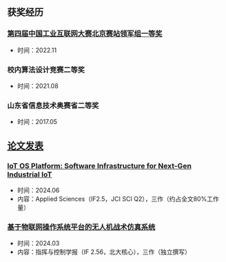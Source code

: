 ## 获奖经历
### [第四届中国工业互联网大赛北京赛站领军组一等奖](https://www.cii-contest.cn/Portal/news/news_detail/id/894.html)
- 时间：2022.11
### 校内算法设计竞赛二等奖
- 时间：2021.08
### 山东省信息技术奥赛省二等奖
- 时间：2017.05
## [论文发表](获奖经历)
### [IoT OS Platform: Software Infrastructure for Next-Gen Industrial IoT](https://www.mdpi.com/2076-3417/14/13/5370)
- 时间：2024.06
- 内容：Applied Sciences（IF2.5，JCI SCI Q2），三作（约占全文80%工作量）
### [基于物联网操作系统平台的无人机战术仿真系统](https://www.jc2.org.cn/CN/10.3969/j.issn.2096-0204.2024.03.0347)
- 时间：2024.03
- 内容：指挥与控制学报（IF 2.56，北大核心），三作（独立撰写）